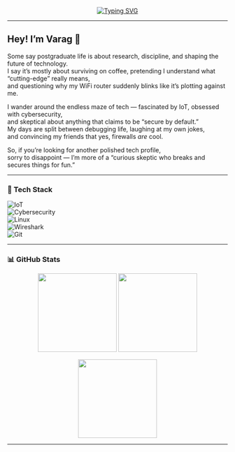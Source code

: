 <!-- Typing SVG Banner -->
<p align="center">
  <a href="https://github.com/poovaragamukeshkumar">
    <img src="https://readme-typing-svg.demolab.com?font=Fira+Code&weight=600&size=24&pause=1000&color=F75C7E&center=true&vCenter=true&width=700&lines=Postgraduate+Student;IoT+Explorer;Cybersecurity+Enthusiast;Coffee+Addict+☕;Friendship+%26+Sarcasm+Specialist" alt="Typing SVG" />
  </a>
</p>

---

## Hey! I’m Varag 👋  

Some say postgraduate life is about research, discipline, and shaping the future of technology.  
I say it’s mostly about surviving on coffee, pretending I understand what “cutting-edge” really means,  
and questioning why my WiFi router suddenly blinks like it’s plotting against me.  

I wander around the endless maze of tech — fascinated by IoT, obsessed with cybersecurity,  
and skeptical about anything that claims to be “secure by default.”  
My days are split between debugging life, laughing at my own jokes,  
and convincing my friends that yes, firewalls *are* cool.  

So, if you’re looking for another polished tech profile,  
sorry to disappoint — I’m more of a “curious skeptic who breaks and secures things for fun.” 

---

### 🚀 Tech Stack   

![IoT](https://img.shields.io/badge/-IoT-0078D6?logo=raspberrypi&logoColor=white)  
![Cybersecurity](https://img.shields.io/badge/-Cybersecurity-800080?logo=protonvpn&logoColor=white)  
![Linux](https://img.shields.io/badge/-Linux-FCC624?logo=linux&logoColor=black)  
![Wireshark](https://img.shields.io/badge/-Wireshark-1679A7?logo=wireshark&logoColor=white)  
![Git](https://img.shields.io/badge/-Git-F05032?logo=git&logoColor=white)  


---

### 📊 GitHub Stats  

<p align="center">
  <img src="https://github-readme-stats.vercel.app/api?username=poovaragamukeshkumar&show_icons=true&theme=midnight-purple&hide_border=true" height="180px"/>
  <img src="https://github-readme-stats.vercel.app/api/top-langs/?username=poovaragamukeshkumar&layout=compact&theme=midnight-purple&hide_border=true" height="180px"/>
</p>

<p align="center">
  <img src="https://github-readme-streak-stats.herokuapp.com/?user=poovaragamukeshkumar&theme=midnight-purple&hide_border=true" height="180px"/>
</p>

---
